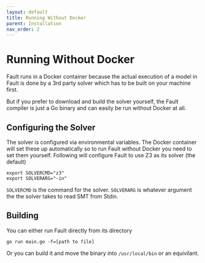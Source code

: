 ```yaml
---
layout: default
title: Running Without Docker
parent: Installation
nav_order: 2
---
```

# Running Without Docker
Fault runs in a Docker container because the actual execution of a model in Fault is done by a 3rd party solver which has to be built on your machine first.

But if you prefer to download and build the solver yourself, the Fault compiler is just a Go binary and can easily be run without Docker at all.

## Configuring the Solver
The solver is configured via environmental variables. The Docker container will set these up automatically so to run Fault without Docker you need to set them yourself. Following will configure Fault to use Z3 as its solver (the default)

```
export SOLVERCMD="z3"
export SOLVERARG="-in"
```

`SOLVERCMD` is the command for the solver. `SOLVERARG` is whatever argument the the solver takes to read SMT from Stdin.

## Building

You can either run Fault directly from its directory

```
go run main.go -f=[path to file]
```

Or you can build it and move the binary into `/usr/local/bin` or an equivilant.